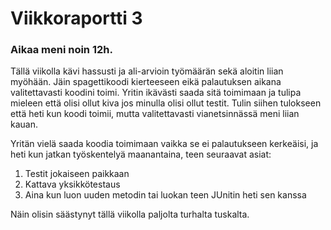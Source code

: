 # Viikkoraportti 3

### Aikaa meni noin 12h.

Tällä viikolla kävi hassusti ja ali-arvioin työmäärän sekä aloitin liian myöhään. Jäin spagettikoodi kierteeseen eikä palautuksen aikana valitettavasti koodini toimi. Yritin ikävästi saada sitä toimimaan ja tulipa mieleen että olisi ollut kiva jos minulla olisi ollut testit. Tulin siihen tulokseen että heti kun koodi toimii, mutta valitettavasti vianetsinnässä meni liian kauan.

Yritän vielä saada koodia toimimaan vaikka se ei palautukseen kerkeäisi, ja heti kun jatkan työskentelyä maanantaina, teen seuraavat asiat:

1. Testit jokaiseen paikkaan
2. Kattava yksikkötestaus
3. Aina kun luon uuden metodin tai luokan teen JUnitin heti sen kanssa

Näin olisin säästynyt tällä viikolla paljolta turhalta tuskalta.


